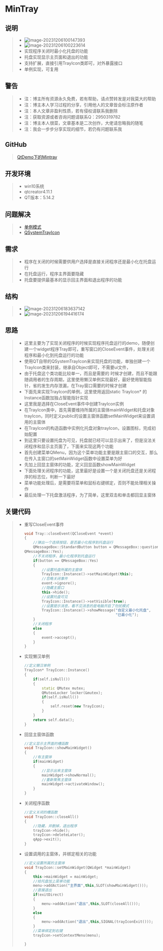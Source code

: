 # MinTray

## 说明

> - ![image-20231206100147393](readme.assets/image-20231206100147393.png)
> - ![image-20231206100223614](readme.assets/image-20231206100223614.png)
> - 实现程序关闭时最小化托盘的功能
> - 托盘实现显示主页面和退出的功能
> - 支持扩展，直接引用TrayIcon类即可，对外暴露接口
> - 单例实现，可复用

## 警告

> - 注：博主所有资源永久免费，若有帮助，请点赞转发是对我莫大的帮助
> - 注：博主本人学习过程的分享，引用他人的文章皆会标注原作者
> - 注：本人文章非盈利性质，若有侵权请联系我删除
> - 注：获取资源或者咨询问题请联系Q：2950319782
> - 注：博主本人很菜，文章基本是二次创作，大佬请忽略我的随笔
> - 注：我会一步步分享实现的细节，若仍有问题联系我

## GitHub

> [QtDemo下的Mintray](https://github.com/wrk301608/QT-FFmpeg)

## 开发环境

> - win10系统
> - qtcreator4.11.1
> - QT版本：5.14.2

## 问题解决

> - [单例模式](https://subingwen.cn/design-patterns/singleton/)
> - [QSystemTrayIcon](https://blog.csdn.net/liang19890820/article/details/52014110)

## 需求

> - 程序在关闭的时候需要供用户选择是直接关闭程序还是最小化在托盘运行
> - 在托盘运行，程序主界面要隐藏
> - 托盘要提供最基本的显示回主界面和退出程序的功能

## 结构

> - ![image-20231206183637142](readme.assets/image-20231206183637142.png)
> - ![image-20231206194416174](readme.assets/image-20231206194416174.png)

## 思路

> - 这里主要为了实现关闭程序的时候实现程序托盘运行的demo，随便创建一个widget程序Tray即可，重写窗口的CloseEvent事件，处理关闭程序和最小化到托盘运行的功能
> - 使用QT自带的QSystemTrayIcon来实现托盘的功能，单独创建一个TrayIcon类来封装，继承自Object即可，不需要ui文件，
> - 由于托盘这个类功能比较单一，而且是需要的 时候才创建，而且不能跟随调用者的生存周期，这里使用懒汉单例实现最好，最好使用智能指针，省的发生内存泄漏，在Tray窗口需要的时候才创建
> - 下面先来实现TrayIcon的单例，这里使用返回static TrayIcon* 的Instance函数加独占智能指针实现
> - 这里我是选择在CloseEvent事件中创建TrayIcon实例
> - 在TrayIcon类中，首先需要维持所属的主窗体mainWidget和托盘对象trayIcon，同时定义public的设置主窗体函数setMainWidget来设置调用的主窗体
> - 在TrayIcon的构造函数中实例化托盘对象trayIcon，设置图标，完成初始配置
> - 到这里只要设置托盘为可见，托盘就已经可以显示出来了，但是没法关闭程序和显示主页面了，下面来实现这两个功能
> - 首先创建菜单QMenu，因为这个菜单功能主要是跟主窗口的交互，那么在传入主窗口的setMainWidget函数中设置菜单为好
> - 先加上回显主窗体的功能，定义回显函数showMainWidget
> - 下面处理关闭程序的功能，这里最好是设置一个是关闭托盘还是关闭程序的标志位，判断一下最好
> - 菜单功能处理后，是需要将菜单和鼠标右键绑定，否则不能处理相关操作
> - 最后处理一下托盘激活程序，为了简单，这里双击和单击都回显主窗体

## 关键代码

> - 重写CloseEvent事件
>
>   ```cpp
>   void Tray::closeEvent(QCloseEvent *event)
>   {
>       //弹出一个选择按钮，是否最小化程序到托盘运行
>       QMessageBox::StandardButton button = QMessageBox::question(this,"提示","是否最小化到系统托盘", QMessageBox::Yes|QMessageBox::No,
>   QMessageBox::Yes);
>       //不关闭程序，最小化程序到托盘运行
>       if(button == QMessageBox::Yes)
>       {
>           //设置托盘所属的主窗体
>           TrayIcon::Instance()->setMainWidget(this);
>           //忽略关闭事件
>           event->ignore();
>           //隐藏主窗口
>           this->hide();
>           //设置托盘可见
>           TrayIcon::Instance()->setVisible(true);
>           //设置提示消息，看不见消息的是电脑开启了勿扰模式
>           TrayIcon::Instance()->showMessage("自定义最小化托盘",
>                                             "已最小化");
>       }
>       //关闭程序
>       else
>       {
>           event->accept();
>       }
>   }
>   
>   ```
>
> - 实现懒汉单例
>
>   ```cpp
>   //定义懒汉单例
>   TrayIcon* TrayIcon::Instance()
>   {
>       if(self.isNull())
>       {
>           static QMutex mutex;
>           QMutexLocker locker(&mutex);
>           if(self.isNull())
>           {
>               self.reset(new TrayIcon);
>           }
>       }
>       return self.data();
>   }
>   ```
>
> - 回显主窗体函数
>
>   ```cpp
>   //定义显示主界面的槽函数
>   void TrayIcon::showMainWidget()
>   {
>       //有主窗体
>       if(mainWidget)
>       {
>           //显示出来主窗体
>           mainWidget->showNormal();
>           //重新聚焦主窗体
>           mainWidget->activateWindow();
>       }
>   }
>   ```
>
> - 关闭程序函数
>
>   ```cpp
>   //定义关闭的槽函数
>   void TrayIcon::closeAll()
>   {
>       //隐藏，并删掉，退出程序
>       trayIcon->hide();
>       trayIcon->deleteLater();
>       qApp->exit();
>   }
>   ```
>
> - 设置调用的主窗体，并绑定相关的功能
>
>   ```cpp
>   //定义设置所属的主窗体
>   void TrayIcon::setMainWidget(QWidget *mainWidget)
>   {
>       this->mainWidget = mainWidget;
>       //给托盘加上菜单功能
>       menu->addAction("主界面",this,SLOT(showMainWidget()));
>       //直接退出
>       if(exitDirect)
>       {
>           menu->addAction("退出",this,SLOT(closeAll()));
>       }
>       else
>       {
>           menu->addAction("退出",this,SIGNAL(trayIconExit()));
>       }
>       //菜单绑定到右键
>       trayIcon->setContextMenu(menu);
>   
>   }
>   ```
>
>   